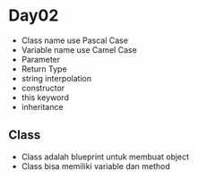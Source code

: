 # Day02
- Class name use Pascal Case
- Variable name use Camel Case
- Parameter
- Return Type
- string interpolation
- constructor
- this keyword
- inheritance

## Class
- Class adalah blueprint untuk membuat object
- Class bisa memiliki variable dan method
